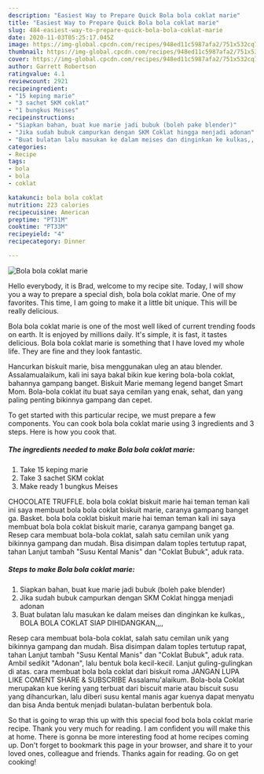 ```yaml
---
description: "Easiest Way to Prepare Quick Bola bola coklat marie"
title: "Easiest Way to Prepare Quick Bola bola coklat marie"
slug: 484-easiest-way-to-prepare-quick-bola-bola-coklat-marie
date: 2020-11-03T05:25:17.045Z
image: https://img-global.cpcdn.com/recipes/948ed11c5987afa2/751x532cq70/bola-bola-coklat-marie-foto-resep-utama.jpg
thumbnail: https://img-global.cpcdn.com/recipes/948ed11c5987afa2/751x532cq70/bola-bola-coklat-marie-foto-resep-utama.jpg
cover: https://img-global.cpcdn.com/recipes/948ed11c5987afa2/751x532cq70/bola-bola-coklat-marie-foto-resep-utama.jpg
author: Garrett Robertson
ratingvalue: 4.1
reviewcount: 2921
recipeingredient:
- "15 keping marie"
- "3 sachet SKM coklat"
- "1 bungkus Meises"
recipeinstructions:
- "Siapkan bahan, buat kue marie jadi bubuk (boleh pake blender)"
- "Jika sudah bubuk campurkan dengan SKM Coklat hingga menjadi adonan"
- "Buat bulatan lalu masukan ke dalam meises dan dinginkan ke kulkas,, BOLA BOLA COKLAT SIAP DIHIDANGKAN,,,,"
categories:
- Recipe
tags:
- bola
- bola
- coklat

katakunci: bola bola coklat 
nutrition: 223 calories
recipecuisine: American
preptime: "PT31M"
cooktime: "PT33M"
recipeyield: "4"
recipecategory: Dinner

---
```



![Bola bola coklat marie](https://img-global.cpcdn.com/recipes/948ed11c5987afa2/751x532cq70/bola-bola-coklat-marie-foto-resep-utama.jpg)

Hello everybody, it is Brad, welcome to my recipe site. Today, I will show you a way to prepare a special dish, bola bola coklat marie. One of my favorites. This time, I am going to make it a little bit unique. This will be really delicious.

Bola bola coklat marie is one of the most well liked of current trending foods on earth. It is enjoyed by millions daily. It's simple, it is fast, it tastes delicious. Bola bola coklat marie is something that I have loved my whole life. They are fine and they look fantastic.

Hancurkan biskuit marie, bisa menggunakan uleg an atau blender. Assalamualaikum, kali ini saya bakal bikin kue kering bola-bola coklat, bahannya gampang banget. Biskuit Marie memang legend banget Smart Mom. Bola-bola coklat itu buat saya cemilan yang enak, sehat, dan yang paling penting bikinnya gampang dan cepet.


To get started with this particular recipe, we must prepare a few components. You can cook bola bola coklat marie using 3 ingredients and 3 steps. Here is how you cook that.

<!--inarticleads1-->

##### The ingredients needed to make Bola bola coklat marie:

1. Take 15 keping marie
1. Take 3 sachet SKM coklat
1. Make ready 1 bungkus Meises


CHOCOLATE TRUFFLE. bola bola coklat biskuit marie hai teman teman kali ini saya membuat bola bola coklat biskuit marie, caranya gampang banget ga. Basket. bola bola coklat biskuit marie hai teman teman kali ini saya membuat bola bola coklat biskuit marie, caranya gampang banget ga. Resep cara membuat bola-bola coklat, salah satu cemilan unik yang bikinnya gampang dan mudah. Bisa disimpan dalam toples tertutup rapat, tahan Lanjut tambah &#34;Susu Kental Manis&#34; dan &#34;Coklat Bubuk&#34;, aduk rata. 

<!--inarticleads2-->

##### Steps to make Bola bola coklat marie:

1. Siapkan bahan, buat kue marie jadi bubuk (boleh pake blender)
1. Jika sudah bubuk campurkan dengan SKM Coklat hingga menjadi adonan
1. Buat bulatan lalu masukan ke dalam meises dan dinginkan ke kulkas,, BOLA BOLA COKLAT SIAP DIHIDANGKAN,,,,


Resep cara membuat bola-bola coklat, salah satu cemilan unik yang bikinnya gampang dan mudah. Bisa disimpan dalam toples tertutup rapat, tahan Lanjut tambah &#34;Susu Kental Manis&#34; dan &#34;Coklat Bubuk&#34;, aduk rata. Ambil sedikit &#34;Adonan&#34;, lalu bentuk bola kecil-kecil. Lanjut guling-gulingkan di atas. cara membuat bola bola coklat dari biskuit roma JANGAN LUPA LIKE COMENT SHARE &amp; SUBSCRIBE Assalamu&#39;alaikum. Bola-bola Coklat merupakan kue kering yang terbuat dari biscuit marie atau biscuit susu yang dihancurkan, lalu diberi susu kental manis agar kuenya dapat menyatu dan bisa Anda bentuk menjadi bulatan-bulatan berbentuk bola. 

So that is going to wrap this up with this special food bola bola coklat marie recipe. Thank you very much for reading. I am confident you will make this at home. There is gonna be more interesting food at home recipes coming up. Don't forget to bookmark this page in your browser, and share it to your loved ones, colleague and friends. Thanks again for reading. Go on get cooking!
